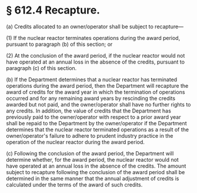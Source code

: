# § 612.4   Recapture.

(a) Credits allocated to an owner/operator shall be subject to recapture—


(1) If the nuclear reactor terminates operations during the award period, pursuant to paragraph (b) of this section; or


(2) At the conclusion of the award period, if the nuclear reactor would not have operated at an annual loss in the absence of the credits, pursuant to paragraph (c) of this section.


(b) If the Department determines that a nuclear reactor has terminated operations during the award period, then the Department will recapture the award of credits for the award year in which the termination of operations occurred and for any remaining award years by rescinding the credits awarded but not paid, and the owner/operator shall have no further rights to any credits. In addition, the value of credits that the Department has previously paid to the owner/operator with respect to a prior award year shall be repaid to the Department by the owner/operator if the Department determines that the nuclear reactor terminated operations as a result of the owner/operator's failure to adhere to prudent industry practice in the operation of the nuclear reactor during the award period.


(c) Following the conclusion of the award period, the Department will determine whether, for the award period, the nuclear reactor would not have operated at an annual loss in the absence of the credits. The amount subject to recapture following the conclusion of the award period shall be determined in the same manner that the annual adjustment of credits is calculated under the terms of the award of such credits.






